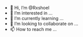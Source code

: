 - 👋 Hi, I’m @Rxshoel
- 👀 I’m interested in ...
- 🌱 I’m currently learning ...
- 💞️ I’m looking to collaborate on ...
- 📫 How to reach me ...

<!---
Rxshoel/Rxshoel is a ✨ special ✨ repository because its `README.md` (this file) appears on your GitHub profile.
You can click the Preview link to take a look at your changes.
--->
